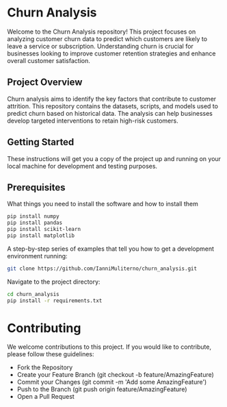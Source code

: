 # Churn Analysis
Welcome to the Churn Analysis repository! This project focuses on analyzing customer churn data to predict which customers are likely to leave a service or subscription. Understanding churn is crucial for businesses looking to improve customer retention strategies and enhance overall customer satisfaction.

## Project Overview
Churn analysis aims to identify the key factors that contribute to customer attrition. This repository contains the datasets, scripts, and models used to predict churn based on historical data. The analysis can help businesses develop targeted interventions to retain high-risk customers.

## Getting Started
These instructions will get you a copy of the project up and running on your local machine for development and testing purposes.

## Prerequisites
What things you need to install the software and how to install them

```bash
pip install numpy
pip install pandas
pip install scikit-learn
pip install matplotlib
```
A step-by-step series of examples that tell you how to get a development environment running:

```bash
git clone https://github.com/IanniMuliterno/churn_analysis.git
```
Navigate to the project directory:
```bash
cd churn_analysis
pip install -r requirements.txt
```

# Contributing
We welcome contributions to this project. If you would like to contribute, please follow these guidelines:

- Fork the Repository
- Create your Feature Branch (git checkout -b feature/AmazingFeature)
- Commit your Changes (git commit -m 'Add some AmazingFeature')
- Push to the Branch (git push origin feature/AmazingFeature)
- Open a Pull Request

